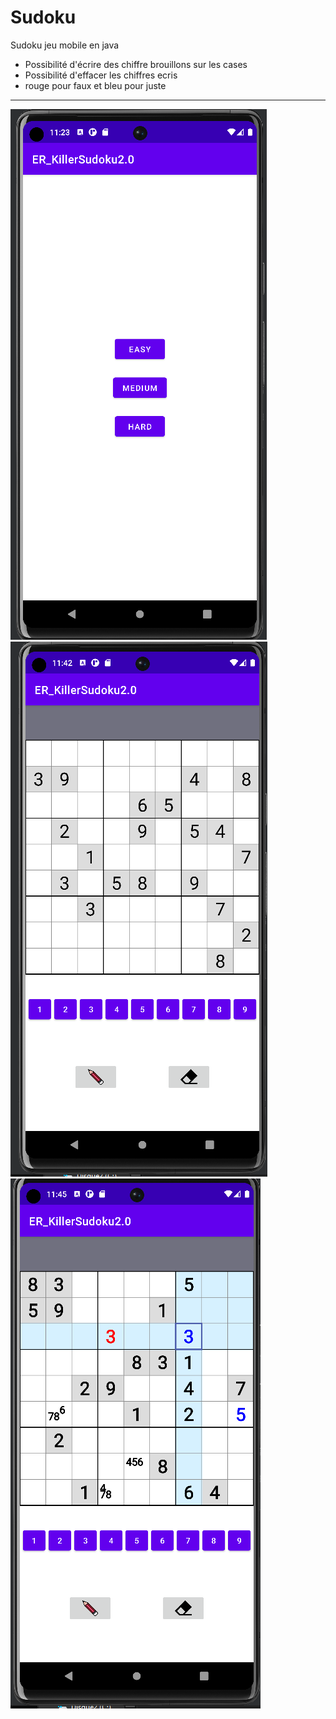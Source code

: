 # Sudoku
Sudoku jeu mobile en java

- Possibilité d'écrire des chiffre brouillons sur les cases
- Possibilité d'effacer les chiffres ecris
- rouge pour faux et bleu pour juste

***

![alt text](https://github.com/ratataque/sudoku/blob/main/images_git/level.png?raw=true)
![alt text](https://github.com/ratataque/sudoku/blob/main/images_git/game.png?raw=true)
![alt text](https://github.com/ratataque/Sudoku/blob/main/images_git/brouillon.png?raw=true)

